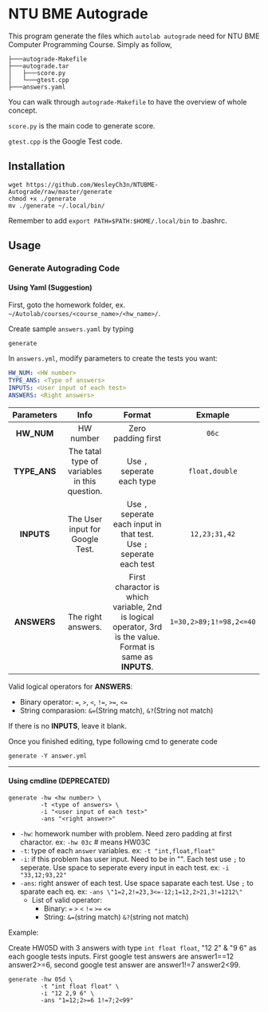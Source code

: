 # NTU BME Autograde
This program generate the files which `autolab autograde` need for NTU BME Computer Programming Course. Simply as follow,
```
├───autograde-Makefile
├───autograde.tar
│   ├───score.py
│   └───gtest.cpp
├───answers.yaml
```

You can walk through `autograde-Makefile` to have the overview of whole concept.

`score.py` is the main code to generate score.

`gtest.cpp` is the Google Test code.

## Installation
```
wget https://github.com/WesleyCh3n/NTUBME-Autograde/raw/master/generate
chmod +x ./generate
mv ./generate ~/.local/bin/
```
Remember to add `export PATH=$PATH:$HOME/.local/bin` to .bashrc.

## Usage
### Generate Autograding Code
#### Using Yaml (Suggestion)
First, goto the homework folder, ex. `~/Autolab/courses/<course_name>/<hw_name>/`.

Create sample `answers.yaml` by typing
```
generate
```
In `answers.yml`, modify parameters to create the tests you want:
```yml
HW_NUM: <HW number>
TYPE_ANS: <Type of answers>
INPUTS: <User input of each test>
ANSWERS: <Right answers>
```

| Parameters |                     Info                    |                                                   Format                                                  |        Exmaple        |
|   :----:   |                     :-:                     |                                                    :-:                                                    |          :-:          |
| **HW_NUM** |                  HW number                  |                                             Zero padding first                                            |         `06c`         |
|**TYPE_ANS**|The tatal type of variables in this question.|                                         Use `,` seperate each type                                        |     `float,double`    |
| **INPUTS** |       The User input for Google Test.       |                    Use `,` seperate each input in that test. Use `;` seperate each test                   |     `12,23;31,42`     |
| **ANSWERS**|              The right answers.             |First charactor is which variable, 2nd is logical operator, 3rd is the value. Format is same as **INPUTS**.|`1=30,2>89;1!=98,2<=40`|

Valid logical operators for **ANSWERS**:
- Binary operator: `=`, `>`, `<`, `!=`, `>=`, `<=`
- String comparasion: `&=`(String match), `&?`(String not match)

If there is no **INPUTS**, leave it blank.

Once you finished editing, type following cmd to generate code

```
generate -Y answer.yml
```

---
#### Using cmdline (DEPRECATED)
```
generate -hw <hw number> \
         -t <type of answers> \
         -i "<user input of each test>"
         -ans "<right answer>"
```

- `-hw`: homework number with problem. Need zero padding at first charactor. ex: `-hw 03c` # means HW03C
- `-t`: type of each `answer` variables. ex: `-t "int,float,float"`
- `-i`: if this problem has user input. Need to be in "". Each test use `;` to seperate. Use space to seperate every input in each test. ex: `-i "33,12;93,22"`
- `-ans`: right answer of each test. Use space saparate each test. Use `;` to sparate each eq. ex: `-ans \"1=2,2!=23,3<=-12;1=12,2>21,3!=1212\"`
    - List of valid operator:
        - Binary: `=` `>` `<` `!=` `>=` `<=`
        - String: `&=`(string match) `&?`(string not match)

Example:

Create HW05D with 3 answers with type `int float float`, "12 2" & "9 6" as each google tests inputs. First google test answers are answer1==12 answer2>=6, second google test answer are answer1!=7 answer2<99.

```
generate -hw 05d \
         -t "int float float" \
         -i "12 2,9 6" \
         -ans "1=12;2>=6 1!=7;2<99"
```

